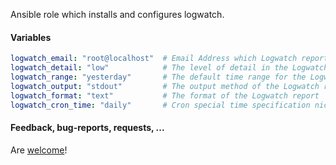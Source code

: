 Ansible role which installs and configures logwatch.

#### Variables

```yaml
logwatch_email: "root@localhost"  # Email Address which Logwatch reports to
logwatch_detail: "low"            # The level of detail in the Logwatch report
logwatch_range: "yesterday"       # The default time range for the Logwatch report
logwatch_output: "stdout"         # The output method of the Logwatch report
logwatch_format: "text"           # The format of the Logwatch report
logwatch_cron_time: "daily"       # Cron special time specification nickname - must match with logwatch range!
```
#### Feedback, bug-reports, requests, ...

Are [welcome](https://github.com/anmolnagpal/ansible-logwatch/issues)!
